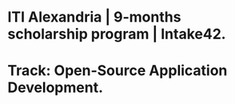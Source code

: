 # ITI Alexandria | 9-months scholarship program | Intake42.
# Track: Open-Source Application Development.

